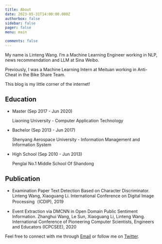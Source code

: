 ```yaml
---
title: About
date: 2023-05-31T14:00:00.000Z
authorbox: false
sidebar: false
pager: false
menu: main

comments: false
---
```


My name is Linteng Wang. I’m a Machine Learning Engineer working in NLP, news recommendation and LLM at Sina Weibo.

Previously, I was a Machine Learning Intern at Meituan working in Anti-Cheat in the Bike Share Team.

This blog is my little corner of the internet!

## Education

* Master (Sep 2017 - Jun 2020)

  Liaoning University - Computer Application Technology

* Bachelor (Sep 2013 - Jun 2017)

  Shenyang Aerospace University - Information Management and Information System

* High School (Sep 2010 - Jun 2013)

  Penglai No.1 Middle School Of Shandong


## Publication 

* Examination Paper Text Detection Based on Character Discriminator. Linteng Wang, Xiaoguang Li. International Conference on Digital Image Processing（ICDIP), 2019

* Event Extraction via DMCNN in Open Domain Public Sentiment Information. Zhanghui Wang, Le Sun, Xiaoguang Li, Linteng Wang. International Conference of Pioneering Computer Scientists, Engineers and Educators (ICPCSEE), 2020

Feel free to connect with me through [Email](mailto:wanglinteng@outlook.com) or follow me on [Twitter](https://twitter.com/maillinteng/).